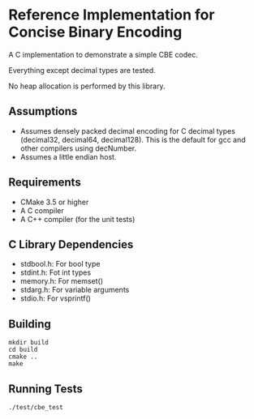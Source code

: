 Reference Implementation for Concise Binary Encoding
====================================================

A C implementation to demonstrate a simple CBE codec.

Everything except decimal types are tested.

No heap allocation is performed by this library.


Assumptions
-----------

 * Assumes densely packed decimal encoding for C decimal types (decimal32, decimal64, decimal128). This is the default for gcc and other compilers using decNumber.
 * Assumes a little endian host.



Requirements
------------

  * CMake 3.5 or higher
  * A C compiler
  * A C++ compiler (for the unit tests)



C Library Dependencies
----------------------

 * stdbool.h: For bool type
 * stdint.h: Fot int types
 * memory.h: For memset()
 * stdarg.h: For variable arguments
 * stdio.h: For vsprintf()



Building
--------

    mkdir build
    cd build
    cmake ..
    make



Running Tests
-------------

    ./test/cbe_test
